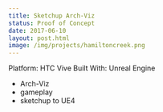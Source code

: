 ```yaml
---
title: Sketchup Arch-Viz
status: Proof of Concept
date: 2017-06-10
layout: post.html
image: /img/projects/hamiltoncreek.png
---
```



Platform: HTC Vive
Built With: Unreal Engine

- Arch-Viz
- gameplay
- sketchup to UE4
